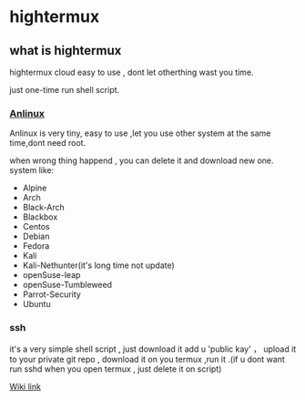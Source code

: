# hightermux

## what is hightermux

hightermux cloud easy to use , dont let otherthing wast you time.

just one-time run shell script.

### [Anlinux](https://github.com/EXALAB/AnLinux-App)

Anlinux is very tiny, easy to use ,let you use other system at the same time,dont need root.

when wrong thing happend , you can delete it and download new one. system like:

- Alpine
- Arch
- Black-Arch
- Blackbox
- Centos
- Debian
- Fedora
- Kali
- Kali-Nethunter(it's long time not update)
- openSuse-leap
- openSuse-Tumbleweed
- Parrot-Security
- Ubuntu

### ssh

it's a very simple shell script , just download it add u 'public kay' ， upload it to your private git repo , download it on you termux ,run it .(if u dont want run sshd when you open termux , just delete it on script)

[Wiki link](https://github.com/legiorange/hightermux/wiki)
 

